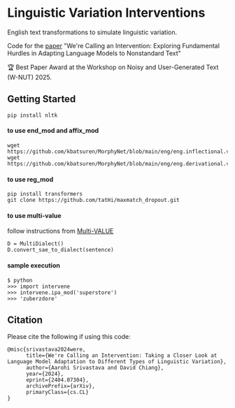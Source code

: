# Linguistic Variation Interventions

English text transformations to simulate linguistic variation.

Code for the [paper](https://arxiv.org/abs/2404.07304) "We're Calling an Intervention: Exploring Fundamental Hurdles in Adapting Language Models to Nonstandard Text"

🏆 Best Paper Award at the Workshop on Noisy and User-Generated Text (W-NUT) 2025.

## Getting Started
```
pip install nltk
```

#### to use end_mod and affix_mod
```
wget https://github.com/kbatsuren/MorphyNet/blob/main/eng/eng.inflectional.v1.tsv
wget https://github.com/kbatsuren/MorphyNet/blob/main/eng/eng.derivational.v1.tsv
```
 
#### to use reg_mod
```
pip install transformers
git clone https://github.com/tatHi/maxmatch_dropout.git
```

#### to use multi-value
follow instructions from [Multi-VALUE](https://github.com/SALT-NLP/multi-value.git)
```
D = MultiDialect()
D.convert_sae_to_dialect(sentence)
```

#### sample execution
```
$ python
>>> import intervene
>>> intervene.ipa_mod('superstore')
>>> 'zuberzdore'
```

## Citation
Please cite the following if using this code:

```
@misc{srivastava2024were,
      title={We're Calling an Intervention: Taking a Closer Look at Language Model Adaptation to Different Types of Linguistic Variation}, 
      author={Aarohi Srivastava and David Chiang},
      year={2024},
      eprint={2404.07304},
      archivePrefix={arXiv},
      primaryClass={cs.CL}
}
```
